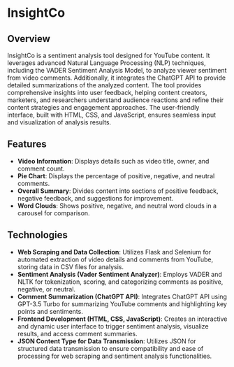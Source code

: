 # InsightCo

## Overview
InsightCo is a sentiment analysis tool designed for YouTube content. It leverages advanced Natural Language Processing (NLP) techniques, including the VADER Sentiment Analysis Model, to analyze viewer sentiment from video comments. Additionally, it integrates the ChatGPT API to provide detailed summarizations of the analyzed content. The tool provides comprehensive insights into user feedback, helping content creators, marketers, and researchers understand audience reactions and refine their content strategies and engagement approaches. The user-friendly interface, built with HTML, CSS, and JavaScript, ensures seamless input and visualization of analysis results.

## Features

- **Video Information**: Displays details such as video title, owner, and comment count.
- **Pie Chart**: Displays the percentage of positive, negative, and neutral comments.
- **Overall Summary**: Divides content into sections of positive feedback, negative feedback, and suggestions for improvement.
- **Word Clouds**: Shows positive, negative, and neutral word clouds in a carousel for comparison.

## Technologies

- **Web Scraping and Data Collection**: Utilizes Flask and Selenium for automated extraction of video details and comments from YouTube, storing data in CSV files for analysis.
- **Sentiment Analysis (Vader Sentiment Analyzer)**: Employs VADER and NLTK for tokenization, scoring, and categorizing comments as positive, negative, or neutral.
- **Comment Summarization (ChatGPT API)**: Integrates ChatGPT API using GPT-3.5 Turbo for summarizing YouTube comments and highlighting key points and sentiments.
- **Frontend Development (HTML, CSS, JavaScript)**: Creates an interactive and dynamic user interface to trigger sentiment analysis, visualize results, and access comment summaries.
- **JSON Content Type for Data Transmission**: Utilizes JSON for structured data transmission to ensure compatibility and ease of processing for web scraping and sentiment analysis functionalities.

